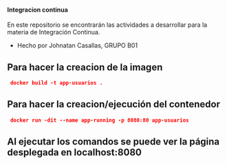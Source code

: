
#### Integracion continua

En este repositorio se encontrarán las actividades a desarrollar para la materia de Integración Continua.

- Hecho por Johnatan Casallas, GRUPO B01

## Para hacer la creacion de la imagen
```json
 docker build -t app-usuarios .
```
## Para hacer la creacion/ejecución del contenedor
```json
 docker run -dit --name app-running -p 8080:80 app-usuarios 
```

## Al ejecutar los comandos se puede ver la página desplegada en localhost:8080